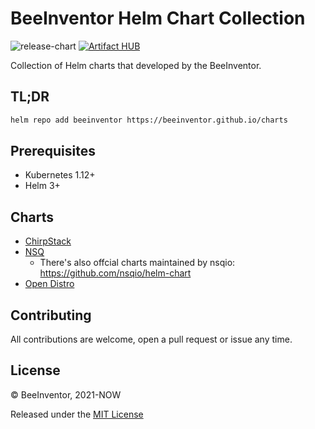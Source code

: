 # BeeInventor Helm Chart Collection

![release-chart](https://github.com/beeinventor/charts/actions/workflows/release-chart.yaml/badge.svg)
[![Artifact HUB](https://img.shields.io/endpoint?url=https://artifacthub.io/badge/repository/beeinventor)](https://artifacthub.io/packages/search?repo=beeinventor)

Collection of Helm charts that developed by the BeeInventor.

## TL;DR

```sh
helm repo add beeinventor https://beeinventor.github.io/charts
```

## Prerequisites

- Kubernetes 1.12+
- Helm 3+

## Charts

- [ChirpStack](https://github.com/BeeInventor/charts/tree/main/beeinventor/chirpstack)
- [NSQ](https://github.com/BeeInventor/charts/tree/main/beeinventor/nsq)
  - There's also offcial charts maintained by nsqio: https://github.com/nsqio/helm-chart
- [Open Distro](https://github.com/BeeInventor/charts/tree/main/beeinventor/opendistro-es)

## Contributing

All contributions are welcome, open a pull request or issue any time.

## License

© BeeInventor, 2021-NOW

Released under the [MIT License](https://github.com/beeinventor/charts/blob/master/LICENSE)
